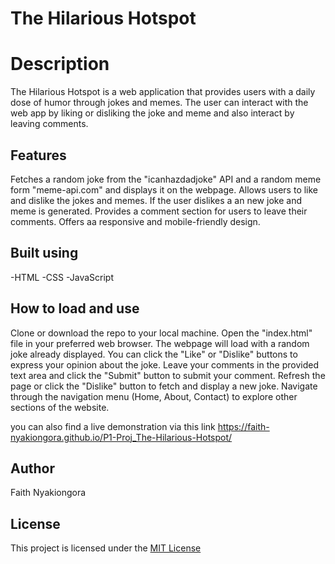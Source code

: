 # The Hilarious Hotspot

# Description
The Hilarious Hotspot is a web application that provides users with a daily dose of humor through jokes and memes. The user can interact with the web app by liking or disliking the joke and meme and also interact by leaving comments. 

## Features
Fetches a random joke from the "icanhazdadjoke" API and a random meme form "meme-api.com" and displays it on the webpage.
Allows users to like and dislike the jokes and memes. If the user dislikes a an new joke and meme is generated.
Provides a comment section for users to leave their comments.
Offers aa responsive and mobile-friendly design.

## Built using
-HTML
-CSS
-JavaScript

## How to load and use
Clone or download the repo to your local machine.
Open the "index.html" file in your preferred web browser.
The webpage will load with a random joke already displayed.
You can click the "Like" or "Dislike" buttons to express your opinion about the joke.
Leave your comments in the provided text area and click the "Submit" button to submit your comment.
Refresh the page or click the "Dislike" button to fetch and display a new joke.
Navigate through the navigation menu (Home, About, Contact) to explore other sections of the website.

you can also find a live demonstration via this link https://faith-nyakiongora.github.io/P1-Proj_The-Hilarious-Hotspot/


## Author

Faith Nyakiongora

## License
This project is licensed under the [MIT License](LICENSE)


